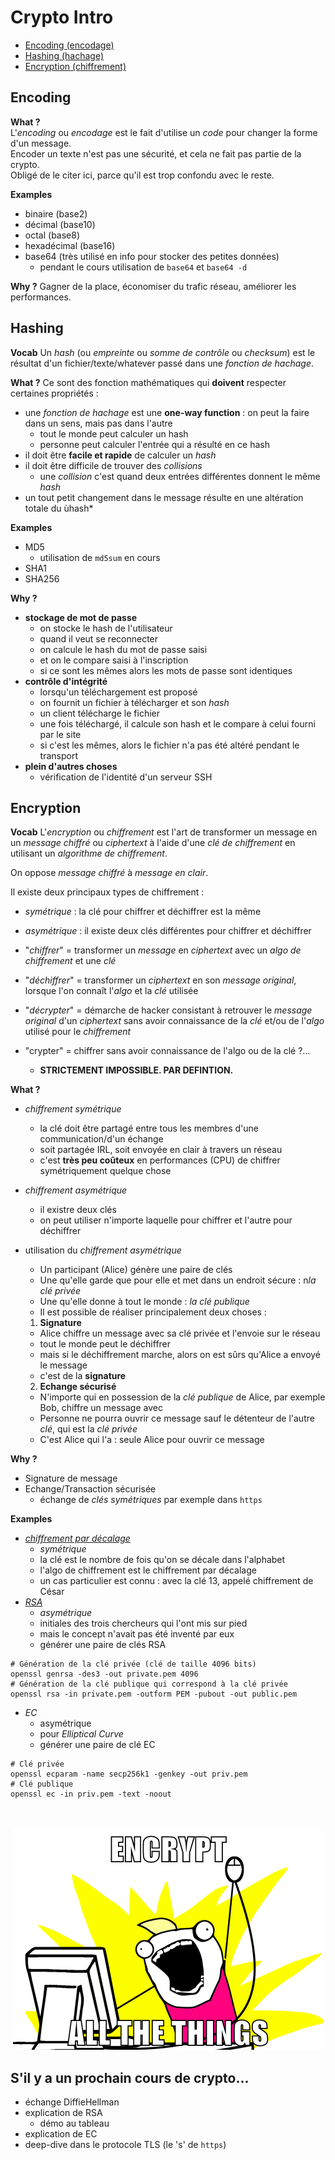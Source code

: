 # Crypto Intro

* [Encoding (encodage)](#encoding)
* [Hashing (hachage)](#hashing)
* [Encryption (chiffrement)](#encryption)

## Encoding

**What ?**  
L'*encoding* ou *encodage* est le fait d'utilise un *code* pour changer la forme d'un message.  
Encoder un texte n'est pas une sécurité, et cela ne fait pas partie de la crypto.  
Obligé de le citer ici, parce qu'il est trop confondu avec le reste. 

**Examples**
* binaire (base2)
* décimal (base10)
* octal (base8)
* hexadécimal (base16)
* base64 (très utilisé en info pour stocker des petites données)
  * pendant le cours utilisation de `base64` et `base64 -d`

**Why ?**
Gagner de la place, économiser du trafic réseau, améliorer les performances.

## Hashing

**Vocab**
Un *hash* (ou *empreinte* ou *somme de contrôle* ou *checksum*) est le résultat d'un fichier/texte/whatever passé dans une *fonction de hachage*.

**What ?**
Ce sont des fonction mathématiques qui **doivent** respecter certaines propriétés :
* une *fonction de hachage* est une **one-way function** : on peut la faire dans un sens, mais pas dans l'autre 
  * tout le monde peut calculer un hash
  * personne peut calculer l'entrée qui a résulté en ce hash
* il doit être **facile et rapide** de calculer un *hash*
* il doit être difficile de trouver des *collisions*
  * une *collision* c'est quand deux entrées différentes donnent le même *hash*
* un tout petit changement dans le message résulte en une altération totale du ùhash*

**Examples**
* MD5
  * utilisation de `md5sum` en cours
* SHA1
* SHA256

**Why ?**
* **stockage de mot de passe**
  * on stocke le hash de l'utilisateur
  * quand il veut se reconnecter
  * on calcule le hash du mot de passe saisi
  * et on le compare saisi à l'inscription
  * si ce sont les mêmes alors les mots de passe sont identiques
* **contrôle d'intégrité**
  * lorsqu'un téléchargement est proposé
  * on fournit un fichier à télécharger et son *hash*
  * un client télécharge le fichier
  * une fois téléchargé, il calcule son hash et le compare à celui fourni par le site
  * si c'est les mêmes, alors le fichier n'a pas été altéré pendant le transport
* **plein d'autres choses**
  * vérification de l'identité d'un serveur SSH

## Encryption

**Vocab**
L'*encryption* ou *chiffrement* est l'art de transformer un message en un *message chiffré* ou *ciphertext* à l'aide d'une *clé de chiffrement* en utilisant un  *algorithme de chiffrement*.  

On oppose *message chiffré* à *message en clair*.  

Il existe deux principaux types de chiffrement :
* *symétrique* : la clé pour chiffrer et déchiffrer est la même
* *asymétrique* : il existe deux clés différentes pour chiffrer et déchiffrer  

* "*chiffrer*" = transformer un *message* en *ciphertext* avec un *algo de chiffrement* et une *clé*
* "*déchiffrer*" = transformer un *ciphertext* en son *message original*, lorsque l'on connaît l'*algo* et la *clé* utilisée
* "*décrypter*" = démarche de hacker consistant à retrouver le *message original* d'un *ciphertext* sans avoir connaissance de la *clé* et/ou de l'*algo* utilisé pour le *chiffrement*
* "crypter" = chiffrer sans avoir connaissance de l'algo ou de la clé ?...
  * **STRICTEMENT IMPOSSIBLE. PAR DEFINTION.**

**What ?**
* *chiffrement symétrique* 
  * la clé doit être partagé entre tous les membres d'une communication/d'un échange
  * soit partagée IRL, soit envoyée en clair à travers un réseau
  * c'est **très peu coûteux** en performances (CPU) de chiffrer symétriquement quelque chose

* *chiffrement asymétrique*
  * il existre deux clés
  * on peut utiliser n'importe laquelle pour chiffrer et l'autre pour déchiffrer

* utilisation du *chiffrement asymétrique*
  * Un participant (Alice) génère une paire de clés
  * Une qu'elle garde que pour elle et met dans un endroit sécure : n*la clé privée*
  * Une qu'elle donne à tout le monde : *la clé publique*
  * Il est possible de réaliser principalement deux choses :
  1. **Signature**
    * Alice chiffre un message avec sa clé privée et l'envoie sur le réseau
    * tout le monde peut le déchiffrer
    * mais si le déchiffrement marche, alors on est sûrs qu'Alice a envoyé le message
    * c'est de la **signature**
  2. **Echange sécurisé**
    * N'importe qui en possession de la *clé publique* de Alice, par exemple Bob, chiffre un message avec
    * Personne ne pourra ouvrir ce message sauf le détenteur de l'autre *clé*, qui est la *clé privée*
    * C'est Alice qui l'a : seule Alice pour ouvrir ce message

**Why ?**
* Signature de message
* Echange/Transaction sécurisée
  * échange de *clés symétriques* par exemple dans `https`

**Examples**
* [*chiffrement par décalage*](https://fr.wikipedia.org/wiki/Chiffrement_par_d%C3%A9calage)
  * *symétrique*
  * la clé est le nombre de fois qu'on se décale dans l'alphabet
  * l'algo de chiffrement est le chiffrement par décalage
  * un cas particulier est connu : avec la clé 13, appelé chiffrement de César
* *[RSA](https://fr.wikipedia.org/wiki/Chiffrement_RSA)*
  * *asymétrique*
  * initiales des trois chercheurs qui l'ont mis sur pied
  * mais le concept n'avait pas été inventé par eux
  * générer une paire de clés RSA 
```
# Génération de la clé privée (clé de taille 4096 bits)
openssl genrsa -des3 -out private.pem 4096
# Génération de la clé publique qui correspond à la clé privée
openssl rsa -in private.pem -outform PEM -pubout -out public.pem
```

* *EC*
  * asymétrique
  * pour *Elliptical Curve*
  * générer une paire de clé EC
```
# Clé privée
openssl ecparam -name secp256k1 -genkey -out priv.pem
# Clé publique
openssl ec -in priv.pem -text -noout
```

<br><p align="center">
  <img src="./pic/encrypt-all-the-things.png" title="Encrypt all the things !">
</p>

## S'il y a un prochain cours de crypto...
* échange DiffieHellman
* explication de RSA
  * démo au tableau
* explication de EC
* deep-dive dans le protocole TLS (le 's' de `https`)
